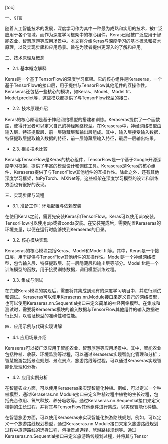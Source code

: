 
[toc]                    
                
                
一、引言

随着人工智能技术的发展，深度学习作为其中一种最为成熟和实用的技术，被广泛应用于各个领域。而作为深度学习框架中的核心组件，Keras已经被广泛应用于智能农业、智慧旅游等应用场景中。本文将介绍Keras与深度学习的基本概念和技术原理，以及实现步骤和应用场景。旨在为读者提供更深入的了解和应用。

二、技术原理及概念

- 2.1. 基本概念解释

Keras是一个基于TensorFlow的深度学习框架。它的核心组件是Keraseras，一个基于TensorFlow的接口层，用于提供与TensorFlow其他组件的互操作性。Keraseras还包括一些核心的模块，如Keras、Model、Model.fit、Model.predict等，这些模块都提供了与TensorFlow模型的接口。

- 2.2. 技术原理介绍

Keras的核心原理是基于神经网络模型的搭建和训练。Keraseras提供了一个函数库，使得开发者可以定义自己的神经网络模型。在Keraseras中，神经网络模型由输入层、特征提取层、前一层隐藏层和输出层组成。其中，输入层接受输入数据，特征提取层提取输入数据的特征，前一层隐藏层输入特征，最后一层输出结果。

- 2.3. 相关技术比较

Keras与TensorFlow是Keras的核心组件，TensorFlow是一个基于Google开源深度学习框架，提供了丰富的模型设计和训练工具。Keraseras是Keras的核心组件，Keraseras提供了与TensorFlow其他组件的互操作性。除此之外，还有其他深度学习框架，如PyTorch、MXNet等，这些框架在深度学习模型的设计和训练方面也有很好的表现。

三、实现步骤与流程

- 3.1. 准备工作：环境配置与依赖安装

在使用Keras之前，需要先安装Keras和TensorFlow。Keras可以使用pip安装，TensorFlow可以使用pip或者conda安装。在安装完成后，需要配置Keraseras的环境变量，以便在运行时能够找到Keraseras的目录。

- 3.2. 核心模块实现

Keraseras的核心模块包括Keras、Model和Model.fit等。其中，Keras是一个接口层，用于提供与TensorFlow其他组件的互操作性。Model是一个神经网络模型，包含输入层、特征提取层、前一层隐藏层和输出层等部分。Model.fit是一个训练模型的函数，用于接受训练数据，调用模型训练过程。

- 3.3. 集成与测试

在完成Keras模块的实现后，需要将其集成到现有的深度学习项目中，并进行测试和调试。Keraseras可以使用Keraseras.nn.Module接口来定义自己的网络模型，也可以使用Keraseras.nn.Sequential接口来定义简单的神经网络模型。在集成和测试时，需要将Keraseras模块的输入数据与TensorFlow其他组件的输入数据进行比对，以验证模型的准确性和性能。

四、应用示例与代码实现讲解

- 4.1. 应用场景介绍

Keraseras可以被广泛应用于智能农业、智慧旅游等应用场景中。其中，智能农业包括种植、收获、环境监测等过程，可以通过Keraseras实现智能化管理和分析；智慧旅游包括景点规划、景点景点、旅游路线等过程，可以通过Keraseras实现智能化管理和分析。

- 4.2. 应用实例分析

在智能农业方面，可以使用Keraseras来实现智能化种植。例如，可以定义一个种植模型，通过Keraseras.nn.Module接口来定义种植过程中植物的生长过程，包括光合作用、氧气释放、养分吸收等。通过Keraseras.nn.Sequential接口来定义植物的生长过程，并将其与TensorFlow其他组件进行集成，以实现智能化种植。

在智慧旅游方面，可以使用Keraseras来实现智能化旅游路线规划。例如，可以定义一个旅游路线规划模型，通过Keraseras.nn.Module接口来定义旅游路线规划过程中旅游路线的选择过程，包括景点选择、旅游路线规划等。通过Keraseras.nn.Sequential接口来定义旅游路线规划过程，并将其与Tensor


